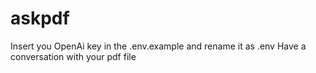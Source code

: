 # askpdf
Insert you OpenAi key in the .env.example and rename it as .env
Have a conversation with your pdf file
